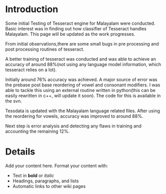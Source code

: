 # Introduction #

Some initial Testing of Tesseract engine for Malayalam were conducted. Basic interest was in finding out how classifier of Tesseract handles Malayalam. This page will be updated as the work progresses.

From initial observations,there are some small bugs in pre processing and post processing routines of tesseract.

A better training of tesseract was conducted and was able to achieve an accuracy of around 88%(not using any language model information, which tesseract relies on a lot).

Initially around 76% accuracy was achieved. A major source of error was the prebase post base reordering of vowel and consonant modifiers. I was able to tackle this using an external routine written in python(this can be easily rewritten in c++, will update it soon). The code for this is available in the svn.

Tessdata is updated with the Malayalam language related files. After using the reordering for vowels, accuracy was improved to around 88%.

Next step is error analysis and detecting any flaws in training and accounting the remaining 12%.


# Details #

Add your content here.  Format your content with:
  * Text in **bold** or _italic_
  * Headings, paragraphs, and lists
  * Automatic links to other wiki pages